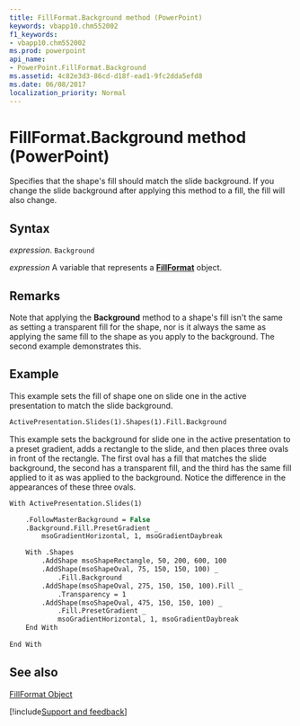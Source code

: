 ```yaml
---
title: FillFormat.Background method (PowerPoint)
keywords: vbapp10.chm552002
f1_keywords:
- vbapp10.chm552002
ms.prod: powerpoint
api_name:
- PowerPoint.FillFormat.Background
ms.assetid: 4c82e3d3-86cd-d18f-ead1-9fc2dda5efd8
ms.date: 06/08/2017
localization_priority: Normal
---
```



# FillFormat.Background method (PowerPoint)

Specifies that the shape's fill should match the slide background. If you change the slide background after applying this method to a fill, the fill will also change.


## Syntax

_expression_. `Background`

_expression_ A variable that represents a **[FillFormat](powerpoint.fillformat.md)** object.


## Remarks

Note that applying the  **Background** method to a shape's fill isn't the same as setting a transparent fill for the shape, nor is it always the same as applying the same fill to the shape as you apply to the background. The second example demonstrates this.


## Example

This example sets the fill of shape one on slide one in the active presentation to match the slide background.


```vb
ActivePresentation.Slides(1).Shapes(1).Fill.Background
```

This example sets the background for slide one in the active presentation to a preset gradient, adds a rectangle to the slide, and then places three ovals in front of the rectangle. The first oval has a fill that matches the slide background, the second has a transparent fill, and the third has the same fill applied to it as was applied to the background. Notice the difference in the appearances of these three ovals.




```vb
With ActivePresentation.Slides(1)

    .FollowMasterBackground = False
    .Background.Fill.PresetGradient _
        msoGradientHorizontal, 1, msoGradientDaybreak

    With .Shapes
        .AddShape msoShapeRectangle, 50, 200, 600, 100
        .AddShape(msoShapeOval, 75, 150, 150, 100) _
            .Fill.Background
        .AddShape(msoShapeOval, 275, 150, 150, 100).Fill _
            .Transparency = 1
        .AddShape(msoShapeOval, 475, 150, 150, 100) _
            .Fill.PresetGradient _
            msoGradientHorizontal, 1, msoGradientDaybreak
    End With
	
End With
```


## See also


[FillFormat Object](PowerPoint.FillFormat.md)

[!include[Support and feedback](~/includes/feedback-boilerplate.md)]
